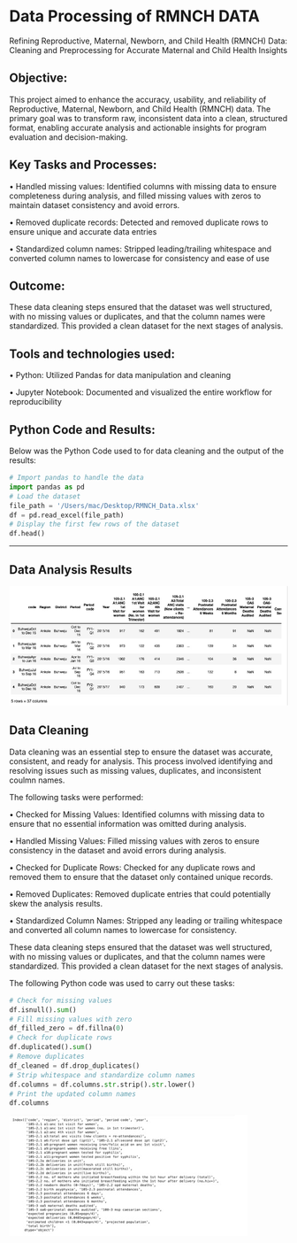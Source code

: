 # Data Processing of RMNCH DATA
Refining Reproductive, Maternal, Newborn, and Child Health (RMNCH) Data: Cleaning and Preprocessing for Accurate Maternal and Child Health Insights
## Objective:
This project aimed to enhance the accuracy, usability, and reliability of Reproductive, Maternal, Newborn, and Child Health (RMNCH) data. The primary goal was to transform raw, inconsistent data into a clean, structured format, enabling accurate analysis and actionable insights for program evaluation and decision-making.
## Key Tasks and Processes:
• Handled missing values: Identified columns with missing data to ensure completeness during analysis, and filled missing values with zeros to maintain dataset consistency and avoid errors.

• Removed duplicate records: Detected and removed duplicate rows to ensure unique and accurate data entries

• Standardized column names: Stripped leading/trailing whitespace and converted column names to lowercase for consistency and
ease of use
## Outcome:
These data cleaning steps ensured that the dataset was well structured, with no missing values or duplicates, and that the column names were standardized. This provided a clean dataset for the next stages of analysis.
## Tools and technologies used:
• Python: Utilized Pandas for data manipulation and cleaning

• Jupyter Notebook: Documented and visualized the entire workflow for reproducibility
## Python Code and Results:
Below was the Python Code used to for data cleaning and the output of the results:
```python
# Import pandas to handle the data
import pandas as pd
# Load the dataset
file_path = '/Users/mac/Desktop/RMNCH_Data.xlsx'
df = pd.read_excel(file_path)
# Display the first few rows of the dataset
df.head()
```
---

## Data Analysis Results
![RMNCH dataset](results/RMNCH_Dataset.jpg)

## Data Cleaning
Data cleaning was an essential step to ensure the dataset was accurate, consistent, and ready for analysis. This process involved identifying and resolving issues such as missing values, duplicates, and inconsistent coulmn names.

The following tasks were performed:

• Checked for Missing Values: Identified columns with missing data to ensure that no essential information was omitted during analysis.

• Handled Missing Values: Filled missing values with zeros to ensure consistency in the dataset and avoid errors during analysis.

• Checked for Duplicate Rows: Checked for any duplicate rows and removed them to ensure that the dataset only contained unique records.

• Removed Duplicates: Removed duplicate entries that could potentially skew the analysis results.

• Standardized Column Names: Stripped any leading or trailing whitespace and converted all column names to lowercase for consistency.

These data cleaning steps ensured that the dataset was well structured, with no missing values or duplicates, and that the column names were standardized. This provided a clean dataset for the next stages of analysis.

The following Python code was used to carry out these tasks:
```python
# Check for missing values
df.isnull().sum()
# Fill missing values with zero
df_filled_zero = df.fillna(0)
# Check for duplicate rows
df.duplicated().sum()
# Remove duplicates
df_cleaned = df.drop_duplicates()
# Strip whitespace and standardize column names
df.columns = df.columns.str.strip().str.lower()
# Print the updated column names
df.columns
```
![Cleaned Dataset with Updated Column Names](results/Data_Cleaning_Output.jpg)
